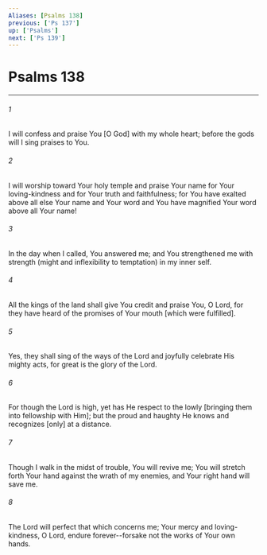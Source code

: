 ```yaml
---
Aliases: [Psalms 138]
previous: ['Ps 137']
up: ['Psalms']
next: ['Ps 139']
---
```

# Psalms 138

***


###### 1 


I will confess and praise You [O God] with my whole heart; before the gods will I sing praises to You. 


###### 2 


I will worship toward Your holy temple and praise Your name for Your loving-kindness and for Your truth and faithfulness; for You have exalted above all else Your name and Your word and You have magnified Your word above all Your name! 


###### 3 


In the day when I called, You answered me; and You strengthened me with strength (might and inflexibility to temptation) in my inner self. 


###### 4 


All the kings of the land shall give You credit and praise You, O Lord, for they have heard of the promises of Your mouth [which were fulfilled]. 


###### 5 


Yes, they shall sing of the ways of the Lord and joyfully celebrate His mighty acts, for great is the glory of the Lord. 


###### 6 


For though the Lord is high, yet has He respect to the lowly [bringing them into fellowship with Him]; but the proud and haughty He knows and recognizes [only] at a distance. 


###### 7 


Though I walk in the midst of trouble, You will revive me; You will stretch forth Your hand against the wrath of my enemies, and Your right hand will save me. 


###### 8 


The Lord will perfect that which concerns me; Your mercy and loving-kindness, O Lord, endure forever--forsake not the works of Your own hands.
